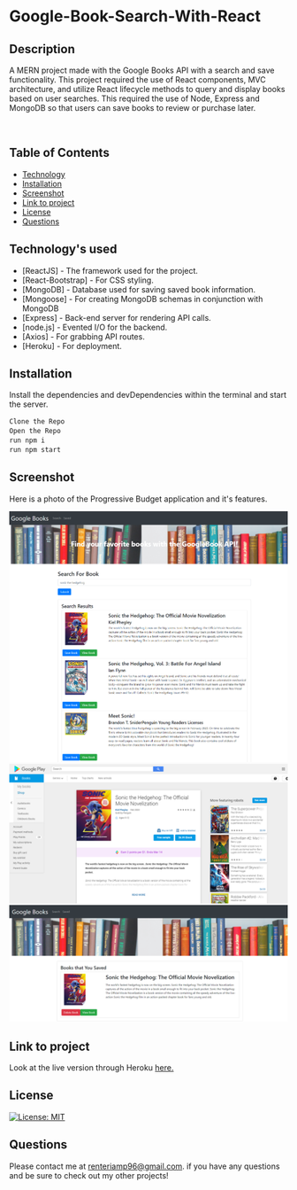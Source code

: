 # Google-Book-Search-With-React

## **Description**
A MERN project made with the Google Books API with a search and save functionality. This project required the use of React components, MVC architecture, and utilize React lifecycle methods to query and display books based on user searches. This required the use of Node, Express and MongoDB so that users can save books to review or purchase later.

<br>

## Table of Contents

* [Technology](#Technology)
* [Installation](#Installation)
* [Screenshot](#screenshot)
* [Link to project](#link)
* [License](#license)
* [Questions](#questions)

## Technology's used

- [ReactJS] - The framework used for the project.
- [React-Bootstrap] - For CSS styling.
- [MongoDB] - Database used for saving saved book information.
- [Mongoose] - For creating MongoDB schemas in conjunction with MongoDB
- [Express] -  Back-end server for rendering API calls. 
- [node.js] - Evented I/O for the backend.
- [Axios] - For grabbing API routes.
- [Heroku] - For deployment.

## Installation

Install the dependencies and devDependencies within the terminal and start the server.

```sh
Clone the Repo
Open the Repo
run npm i
run npm start 
```

## **Screenshot**

Here is a photo of the Progressive Budget application and it's features.

![Progressive-Budget](client/public/img/BookSearch.png)
![](client/public/img/SonicSaved.png)
![](client/public/img/GooglePlayStore.png)

## Link to project 
Look at the live version through Heroku [here.](https://google-books-react-api.herokuapp.com/)


## **License**

[![License: MIT](https://img.shields.io/badge/License-MIT-yellow.svg)](https://opensource.org/licenses/MIT)


## **Questions**

Please contact me at <renteriamp96@gmail.com>. if you have any questions and be sure to check out my other projects!